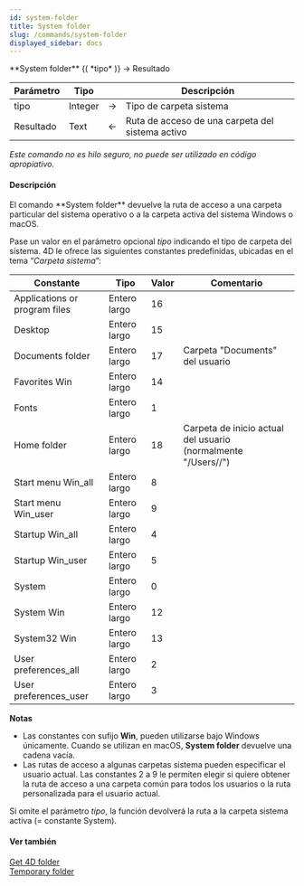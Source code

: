 ```yaml
---
id: system-folder
title: System folder
slug: /commands/system-folder
displayed_sidebar: docs
---
```


<!--REF #_command_.System folder.Syntax-->**System folder** {( *tipo* )} -> Resultado<!-- END REF-->
<!--REF #_command_.System folder.Params-->
| Parámetro | Tipo |  | Descripción |
| --- | --- | --- | --- |
| tipo | Integer | &#8594;  | Tipo de carpeta sistema |
| Resultado | Text | &#8592; | Ruta de acceso de una carpeta del sistema activo |

<!-- END REF-->

*Este comando no es hilo seguro, no puede ser utilizado en código apropiativo.*


#### Descripción 

<!--REF #_command_.System folder.Summary-->El comando **System folder** devuelve la ruta de acceso a una carpeta particular del sistema operativo o a la carpeta activa del sistema Windows o macOS.<!-- END REF-->

Pase un valor en el parámetro opcional *tipo* indicando el tipo de carpeta del sistema. 4D le ofrece las siguientes constantes predefinidas, ubicadas en el tema “*Carpeta sistema*”:

| Constante                     | Tipo         | Valor | Comentario                                                                   |
| ----------------------------- | ------------ | ----- | ---------------------------------------------------------------------------- |
| Applications or program files | Entero largo | 16    |                                                                              |
| Desktop                       | Entero largo | 15    |                                                                              |
| Documents folder              | Entero largo | 17    | Carpeta "Documents" del usuario                                              |
| Favorites Win                 | Entero largo | 14    |                                                                              |
| Fonts                         | Entero largo | 1     |                                                                              |
| Home folder                   | Entero largo | 18    | Carpeta de inicio actual del usuario (normalmente "/Users/<nombreusuario>/") |
| Start menu Win\_all           | Entero largo | 8     |                                                                              |
| Start menu Win\_user          | Entero largo | 9     |                                                                              |
| Startup Win\_all              | Entero largo | 4     |                                                                              |
| Startup Win\_user             | Entero largo | 5     |                                                                              |
| System                        | Entero largo | 0     |                                                                              |
| System Win                    | Entero largo | 12    |                                                                              |
| System32 Win                  | Entero largo | 13    |                                                                              |
| User preferences\_all         | Entero largo | 2     |                                                                              |
| User preferences\_user        | Entero largo | 3     |                                                                              |

**Notas**

* Las constantes con sufijo **Win**, pueden utilizarse bajo Windows únicamente. Cuando se utilizan en macOS, **System folder** devuelve una cadena vacía.
* Las rutas de acceso a algunas carpetas sistema pueden especificar el usuario actual. Las constantes 2 a 9 le permiten elegir si quiere obtener la ruta de acceso a una carpeta común para todos los usuarios o la ruta personalizada para el usuario actual.

Si omite el parámetro *tipo*, la función devolverá la ruta a la carpeta sistema activa (= constante System).

#### Ver también 

[Get 4D folder](get-4d-folder.md)  
[Temporary folder](temporary-folder.md)  